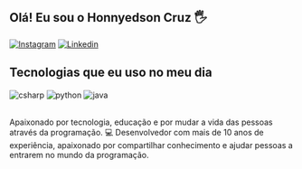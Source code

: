 ## Olá! Eu sou o Honnyedson Cruz 🖐️

[![Instagram](https://img.shields.io/badge/Instagram-E4405F?style=for-the-badge&logo=instagram&logoColor=white)](https://instagram.com/Honnyedson_Cruz)
[![Linkedin](https://img.shields.io/badge/LinkedIn-0077B5?style=for-the-badge&logo=linkedin&logoColor=white)](https//www.linkedin.com/in/honnyedson-cruz)

## Tecnologias que eu uso no meu dia

<div style="display: inline_block">
  <img align="center" alt="csharp" src="https://img.shields.io/badge/C%23-239120?style=for-the-badge&logo=c-sharp&logoColor=white" />
  <img align="center" alt="python" src="https://img.shields.io/badge/Python-14354C?style=for-the-badge&logo=python&logoColor=white" />
  <img align="center" alt="java" src="https://img.shields.io/badge/Java-007396?style=for-the-badge&logo=java&logoColor=white" />
</div><br/>


Apaixonado por tecnologia, educação e por mudar a vida das pessoas através da programação.
💻 Desenvolvedor com mais de 10 anos de experiência, apaixonado por compartilhar conhecimento e ajudar pessoas a entrarem no mundo da programação.


